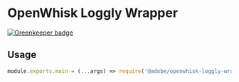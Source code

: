 # OpenWhisk Loggly Wrapper

[![Greenkeeper badge](https://badges.greenkeeper.io/adobe/openwhisk-loggly-wrapper.svg)](https://greenkeeper.io/)

## Usage

```javascript
module.exports.main = (...args) => require('@adobe/openwhisk-loggly-wrapper')(functiontorun, ...args);
```
